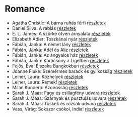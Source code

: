 # Romance

- Agatha Christie: A barna ruhás férfi [részletek](../_details/Agatha%20Christie.md#id_1745)
- Daniel Silva: A rablás [részletek](../_details/Daniel%20Silva.md#id_957)
- E. L. James: A szürke ötven árnyalata [részletek](../_details/E.%20L.%20James.md#id_466)
- Elizabeth Adler: Toszkánai nyár [részletek](../_details/Elizabeth%20Adler.md#id_1211)
- Fábián, Janka: A német lány [részletek](../_details/F%C3%A1bi%C3%A1n%2C%20Janka.md#id_645)
- Fábián, Janka: Adél és Aliz [részletek](../_details/F%C3%A1bi%C3%A1n%2C%20Janka.md#id_633)
- Fábián, Janka: Az angyalos ház [részletek](../_details/F%C3%A1bi%C3%A1n%2C%20Janka.md#id_594)
- Fábián, Janka: Karácsony a Ligetben [részletek](../_details/F%C3%A1bi%C3%A1n%2C%20Janka.md#id_643)
- Fejős, Éva: Éjszaka Bangkokban [részletek](../_details/Fej%C5%91s%2C%20%C3%89va.md#id_773)
- Joanne Fluke: Szemérmes ​barack és gyilkosság [részletek](../_details/Joanne%20Fluke.md#id_1839)
- Leiner, Laura: Közhelyek [részletek](../_details/Leiner%2C%20Laura.md#id_1481)
- Leiner, Laura: Remek! [részletek](../_details/Leiner%2C%20Laura.md#id_1502)
- Milan Kundera: Azonosság [részletek](../_details/Milan%20Kundera.md#id_1825)
- Sarah J. Maas: Fagy és csillagfény udvara [részletek](../_details/Sarah%20J.%20Maas.md#id_1696)
- Sarah J. Maas: Szárnyak és pusztulás udvara [részletek](../_details/Sarah%20J.%20Maas.md#id_1700)
- Sarah J. Maas: Tüskék és rózsák udvara [részletek](../_details/Sarah%20J.%20Maas.md#id_1698)
- Vass, Virág: Sokszor csókol, India! [részletek](../_details/Vass%2C%20Vir%C3%A1g.md#id_309)